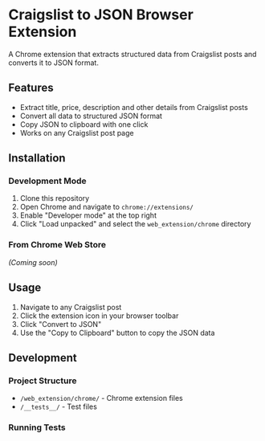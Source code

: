 # Craigslist to JSON Browser Extension

A Chrome extension that extracts structured data from Craigslist posts and converts it to JSON format.

## Features

- Extract title, price, description and other details from Craigslist posts
- Convert all data to structured JSON format
- Copy JSON to clipboard with one click
- Works on any Craigslist post page

## Installation

### Development Mode
1. Clone this repository
2. Open Chrome and navigate to `chrome://extensions/`
3. Enable "Developer mode" at the top right
4. Click "Load unpacked" and select the `web_extension/chrome` directory

### From Chrome Web Store
*(Coming soon)*

## Usage

1. Navigate to any Craigslist post
2. Click the extension icon in your browser toolbar
3. Click "Convert to JSON"
4. Use the "Copy to Clipboard" button to copy the JSON data

## Development

### Project Structure
- `/web_extension/chrome/` - Chrome extension files
- `/__tests__/` - Test files

### Running Tests